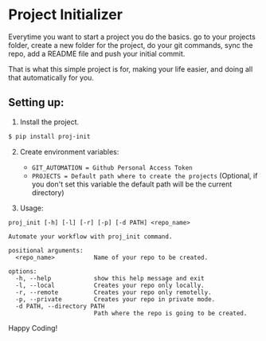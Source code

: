 # Project Initializer

Everytime you want to start a project you do the basics. go to your projects folder, create a new folder for the project, do your git commands, sync the repo, add a README file and push your initial commit.

That is what this simple project is for, making your life easier, and doing all that automatically for you.

## Setting up:

1. Install the project.
```bash
$ pip install proj-init
```

2. Create environment variables:

    - `GIT_AUTOMATION = Github Personal Access Token`
    - `PROJECTS = Default path where to create the projects` (Optional, if you don't set this variable the default path will be the current directory)

3. Usage:
```
proj_init [-h] [-l] [-r] [-p] [-d PATH] <repo_name>

Automate your workflow with proj_init command.

positional arguments:
  <repo_name>           Name of your repo to be created.

options:
  -h, --help            show this help message and exit
  -l, --local           Creates your repo only locally.
  -r, --remote          Creates your repo only remotelly.
  -p, --private         Creates your repo in private mode.
  -d PATH, --directory PATH
                        Path where the repo is going to be created.
```

Happy Coding!
